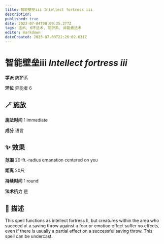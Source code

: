 ```yaml
---
title: 智能壁垒iii Intellect fortress iii
description: 
published: true
date: 2023-07-04T00:09:25.277Z
tags: 法术, 6环法术, 防护系, 异能者法术
editor: markdown
dateCreated: 2023-07-03T22:26:02.631Z
---
```


# **智能壁垒iii** *Intellect fortress iii*

**学派** 防护系 

**环位** 异能者 6

## 🪄 施放

**施法时间** 1 immediate

**成分** 语言

## ✨ 效果  

**范围** 20-ft.-radius emanation centered on you

**距离** 20尺  

**持续时间** 1 round 

**法术抗力** 是

## 📖 描述

This spell functions as intellect fortress II, but creatures within the area who succeed at a saving throw against a fear or emotion effect suffer no effects, even if there is usually a partial effect on a successful saving throw. This spell can be undercast.
    
